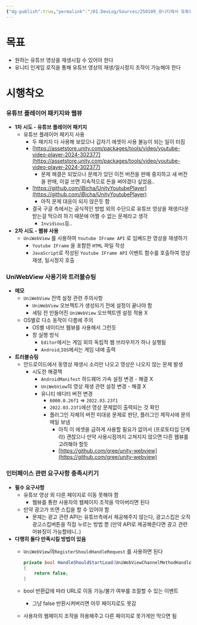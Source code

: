 ```yaml
---
{"dg-publish":true,"permalink":"/01.DevLog/Sources/250109_유니티에서 유튜브 영상 재생 및 조작 구현/","noteIcon":"","updated":"2025-08-15T16:48:16.000+09:00"}
---
```


# 목표
- 원하는 유튜브 영상을 재생시킬 수 있어야 한다
- 유니티 인게임 로직을 통해 유튜브 영상의 재생/일시정지 조작이 가능해야 한다

# 시행착오

### 유튜브 플레이어 패키지와 웹뷰

- **1차 시도 - 유튜브 플레이어 패키지**
    - 유튜브 플레이어 패키지 사용
        - 두 패키지 다 사용해 보았으나 갑자기 에셋이 사용 불능이 되는 일이 터짐
        - [https://assetstore.unity.com/packages/tools/video/youtube-video-player-2024-302377](https://assetstore.unity.com/packages/tools/video/youtube-video-player-2024-302377)
            - 문제 해결은 되었으나 문제가 있던 이전 버전을 판매 중지하고 새 버전을 판매, 이걸 쓰면 지속적으로 돈을 써야겠다 싶었음..
        - [https://github.com/iBicha/UnityYoutubePlayer](https://github.com/iBicha/UnityYoutubePlayer)
            - 아직 문제 대응이 되지 않은듯 함
        - 결국 구글 측에서는 공식적인 방법 외의 수단으로 유튜브 영상을 재생/다운받는걸 막으려 하기 때문에 어쩔 수 없는 문제라고 생각
            - `Invidious`등..
- **2차 시도 - 웹뷰 사용**
    - `UniWebView` 를 사용하여 `Youtube IFrame API` 로 임베드한 영상을 재생하기
        - `Youtube IFrame` 을 포함한 `HTML` 파일 작성
        - `JavaScript`로 작성된 `Youtube IFrame API` 이벤트 함수를 호출하여 영상 재생, 일시정지 호출

### UniWebView 사용기와 트러블슈팅

- **메모**
    - `UniWebView` 전역 설정 관련 주의사항
        - `UniWebView` 오브젝트가 생성되기 전에 설정이 끝나야 함
        - 세팅 전 만들어진 `UniWebView` 오브젝트엔 설정 적용 X
    - OS별로 다소 동작이 다름에 주의
        - OS별 네이티브 웹뷰를 사용해서 그런듯
        - 창 실행 방식
            - `Editor`에서는 게임 외의 독립적 웹 브라우저가 하나 실행됨
            - `Android`,`IOS`에서는 게임 내에 출력
- **트러블슈팅**
    - 안드로이드에서 동영상 재생시 소리만 나오고 영상은 나오지 않는 문제 발생
        - 시도한 해결책
            - `AndroidManifest` 하드웨어 가속 설정 변경 - 해결 X
            - `UniWebView`의 영상 재생 관련 설정 변경 - 해결 X
            - 유니티 에디터 버전 변경
                - `6000.0.26f1` ⇒ `2022.03.23f1`
                - `2022.03.23f1`에선 영상 문제없이 출력되는 것 확인
                - 플러그인 자체의 버전 미대응 문제로 판단, 플러그인 제작사에 문의 메일 보냄
                    - 아직 이 에셋을 급하게 사용할 필요가 없어서 (프로토타입 단계라) 괜찮으나 만약 사용시점까지 고쳐지지 않으면 다른 웹뷰를 고려해야 할듯
                    - [https://github.com/gree/unity-webview](https://github.com/gree/unity-webview)

### 인터페이스 관련 요구사항 충족시키기

- **필수 요구사항**
    - 유튜브 영상 외 다른 페이지로 이동 못해야 함
        - 웹뷰를 통한 사용자의 웹페이지 조작을 막아버리면 된다
    - 만약 광고가 뜨면 스킵을 할 수 있어야 함
        - 문제는 광고 관련 API는 유튜브측에서 제공해주지 않는다, 광고스킵은 오직 광고스킵버튼을 직접 누르는 방법 뿐 (만약 API로 제공해준다면 광고 관련 어뷰징이 가능할테니..)
- **다행히 둘다 만족시킬 방법이 있음**
    - `UniWebView`의`RegisterShouldHandleRequest` 를 사용하면 된다
        
        ```csharp
        private bool HandleShouldStartLoad(UniWebViewChannelMethodHandleRequest args)
        {    
        	return false;
        }
        ```
        
    - bool 반환값에 따라 URL로 이동 가능/불가 여부를 조절할 수 있는 이벤트
        
        - 그냥 false 반환시켜버리면 아무 페이지로도 못감
    - 사용자의 웹페이지 조작을 허용해주고 다른 페이지로 못가게만 막으면 됨